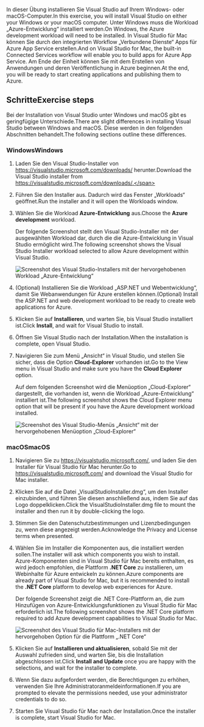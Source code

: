 <span data-ttu-id="255cc-101">In dieser Übung installieren Sie Visual Studio auf Ihrem Windows- oder macOS-Computer.</span><span class="sxs-lookup"><span data-stu-id="255cc-101">In this exercise, you will install Visual Studio on either your Windows or your macOS computer.</span></span> <span data-ttu-id="255cc-102">Unter Windows muss die Workload „Azure-Entwicklung“ installiert werden.</span><span class="sxs-lookup"><span data-stu-id="255cc-102">On Windows, the Azure development workload will need to be installed.</span></span> <span data-ttu-id="255cc-103">In Visual Studio für Mac können Sie durch den integrierten Workflow „Verbundene Dienste“ Apps für Azure App Service erstellen.</span><span class="sxs-lookup"><span data-stu-id="255cc-103">And on Visual Studio for Mac, the built-in Connected Services workflow will enable you to build apps for Azure App Service.</span></span> <span data-ttu-id="255cc-104">Am Ende der Einheit können Sie mit dem Erstellen von Anwendungen und deren Veröffentlichung in Azure beginnen.</span><span class="sxs-lookup"><span data-stu-id="255cc-104">At the end, you will be ready to start creating applications and publishing them to Azure.</span></span>

## <a name="exercise-steps"></a><span data-ttu-id="255cc-105">Schritte</span><span class="sxs-lookup"><span data-stu-id="255cc-105">Exercise steps</span></span>

<span data-ttu-id="255cc-106">Bei der Installation von Visual Studio unter Windows und macOS gibt es geringfügige Unterschiede.</span><span class="sxs-lookup"><span data-stu-id="255cc-106">There are slight differences in installing Visual Studio between Windows and macOS.</span></span> <span data-ttu-id="255cc-107">Diese werden in den folgenden Abschnitten behandelt.</span><span class="sxs-lookup"><span data-stu-id="255cc-107">The following sections outline these differences.</span></span>

### <a name="windows"></a><span data-ttu-id="255cc-108">Windows</span><span class="sxs-lookup"><span data-stu-id="255cc-108">Windows</span></span>

1. <span data-ttu-id="255cc-109">Laden Sie den Visual Studio-Installer von https://visualstudio.microsoft.com/downloads/ herunter.</span><span class="sxs-lookup"><span data-stu-id="255cc-109">Download the Visual Studio installer from https://visualstudio.microsoft.com/downloads/.</span></span>
2. <span data-ttu-id="255cc-110">Führen Sie den Installer aus. Dadurch wird das Fenster „Workloads“ geöffnet.</span><span class="sxs-lookup"><span data-stu-id="255cc-110">Run the installer and it will open the Workloads window.</span></span>
3. <span data-ttu-id="255cc-111">Wählen Sie die Workload **Azure-Entwicklung** aus.</span><span class="sxs-lookup"><span data-stu-id="255cc-111">Choose the **Azure development** workload.</span></span>

    <span data-ttu-id="255cc-112">Der folgende Screenshot stellt den Visual Studio-Installer mit der ausgewählten Workload dar, durch die die Azure-Entwicklung in Visual Studio ermöglicht wird.</span><span class="sxs-lookup"><span data-stu-id="255cc-112">The following screenshot shows the Visual Studio Installer workload selected to allow Azure development within Visual Studio.</span></span>

    ![Screenshot des Visual Studio-Installers mit der hervorgehobenen Workload „Azure-Entwicklung“](../media/5-select-azure-workload.png)

4. <span data-ttu-id="255cc-114">(Optional) Installieren Sie die Workload „ASP.NET und Webentwicklung“, damit Sie Webanwendungen für Azure erstellen können.</span><span class="sxs-lookup"><span data-stu-id="255cc-114">(Optional) Install the ASP.NET and web development workload to be ready to create web applications for Azure.</span></span>
5. <span data-ttu-id="255cc-115">Klicken Sie auf **Installieren**, und warten Sie, bis Visual Studio installiert ist.</span><span class="sxs-lookup"><span data-stu-id="255cc-115">Click **Install**, and wait for Visual Studio to install.</span></span>
6. <span data-ttu-id="255cc-116">Öffnen Sie Visual Studio nach der Installation.</span><span class="sxs-lookup"><span data-stu-id="255cc-116">When the installation is complete, open Visual Studio.</span></span>
7. <span data-ttu-id="255cc-117">Navigieren Sie zum Menü „Ansicht“ in Visual Studio, und stellen Sie sicher, dass die Option **Cloud-Explorer** vorhanden ist.</span><span class="sxs-lookup"><span data-stu-id="255cc-117">Go to the View menu in Visual Studio and make sure you have the **Cloud Explorer** option.</span></span>

    <span data-ttu-id="255cc-118">Auf dem folgenden Screenshot wird die Menüoption „Cloud-Explorer“ dargestellt, die vorhanden ist, wenn die Workload „Azure-Entwicklung“ installiert ist.</span><span class="sxs-lookup"><span data-stu-id="255cc-118">The following screenshot shows the Cloud Explorer menu option that will be present if you have the Azure development workload installed.</span></span>

    ![Screenshot des Visual Studio-Menüs „Ansicht“ mit der hervorgehobenen Menüoption „Cloud-Explorer“](../media/5-verify-cloud-explorer.png)

### <a name="macos"></a><span data-ttu-id="255cc-120">macOS</span><span class="sxs-lookup"><span data-stu-id="255cc-120">macOS</span></span>

1. <span data-ttu-id="255cc-121">Navigieren Sie zu https://visualstudio.microsoft.com/, und laden Sie den Installer für Visual Studio für Mac herunter.</span><span class="sxs-lookup"><span data-stu-id="255cc-121">Go to https://visualstudio.microsoft.com/ and download the Visual Studio for Mac installer.</span></span>
2. <span data-ttu-id="255cc-122">Klicken Sie auf die Datei „VisualStudioInstaller.dmg“, um den Installer einzubinden, und führen Sie diesen anschließend aus, indem Sie auf das Logo doppelklicken.</span><span class="sxs-lookup"><span data-stu-id="255cc-122">Click the VisualStudioInstaller.dmg file to mount the installer and then run it by double-clicking the logo.</span></span>
3. <span data-ttu-id="255cc-123">Stimmen Sie den Datenschutzbestimmungen und Lizenzbedingungen zu, wenn diese angezeigt werden.</span><span class="sxs-lookup"><span data-stu-id="255cc-123">Acknowledge the Privacy and License terms when presented.</span></span>
4. <span data-ttu-id="255cc-124">Wählen Sie im Installer die Komponenten aus, die installiert werden sollen.</span><span class="sxs-lookup"><span data-stu-id="255cc-124">The installer will ask which components you wish to install.</span></span> <span data-ttu-id="255cc-125">Azure-Komponenten sind in Visual Studio für Mac bereits enthalten, es wird jedoch empfohlen, die Plattform **.NET Core** zu installieren, um Webinhalte für Azure entwickeln zu können.</span><span class="sxs-lookup"><span data-stu-id="255cc-125">Azure components are already part of Visual Studio for Mac, but it is recommended to install the **.NET Core** platform to develop web experiences for Azure.</span></span>

    <span data-ttu-id="255cc-126">Der folgende Screenshot zeigt die .NET Core-Plattform an, die zum Hinzufügen von Azure-Entwicklungsfunktionen zu Visual Studio für Mac erforderlich ist.</span><span class="sxs-lookup"><span data-stu-id="255cc-126">The following screenshot shows the .NET Core platform required to add Azure development capabilities to Visual Studio for Mac.</span></span>

    ![Screenshot des Visual Studio für Mac-Installers mit der hervorgehoben Option für die Plattform „.NET Core“](../media/5-vsmac-install-net-core.png)

5. <span data-ttu-id="255cc-128">Klicken Sie auf **Installieren und aktualisieren**, sobald Sie mit der Auswahl zufrieden sind, und warten Sie, bis die Installation abgeschlossen ist.</span><span class="sxs-lookup"><span data-stu-id="255cc-128">Click **Install and Update** once you are happy with the selections, and wait for the installer to complete.</span></span>
6. <span data-ttu-id="255cc-129">Wenn Sie dazu aufgefordert werden, die Berechtigungen zu erhöhen, verwenden Sie Ihre Administratoranmeldeinformationen.</span><span class="sxs-lookup"><span data-stu-id="255cc-129">If you are prompted to elevate the permissions needed, use your administrator credentials to do so.</span></span>
7. <span data-ttu-id="255cc-130">Starten Sie Visual Studio für Mac nach der Installation.</span><span class="sxs-lookup"><span data-stu-id="255cc-130">Once the installer is complete, start Visual Studio for Mac.</span></span>
